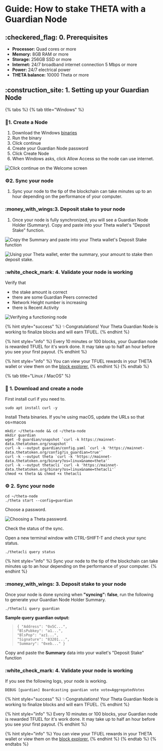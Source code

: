 # Guide: How to stake THETA with a Guardian Node

## :checkered\_flag: 0. Prerequisites

* **Processor:** Quad cores or more
* **Memory:** 8GB RAM or more
* **Storage:** 256GB SSD or more
* **Internet:** 24/7 broadband internet connection 5 Mbps or more
* **Power:** 24/7 electrical power
* **THETA balance:** 10000 Theta or more

## :construction\_site: 1. Setting up your Guardian Node

{% tabs %}
{% tab title="Windows" %}
### :robot:1. Create a Node

1. Download the Windows [binaries](https://api.thetatoken.org/downloads/guardian-node/windows?network=mainnet)
2. Run the binary
3. Click continue
4. Create your Guardian Node password
5. Click Create Node
6. When Windows asks, click Allow Access so the node can use internet.

![Click continue on the Welcome screen](../../.gitbook/assets/theta-welcome.png)

### :gear:2. Sync your node

1. Sync your node to the tip of the blockchain can take minutes up to an hour depending on the performance of your computer.

### :money\_with\_wings:3. Deposit stake to your node

1. Once your node is fully synchronized, you will see a Guardian Node Holder (Summary). Copy and paste into your Theta wallet's "Deposit Stake" function.

![Copy the Summary and paste into your Theta wallet's Deposit Stake function](../../.gitbook/assets/theta-stake-windows.png)

![Using your Theta wallet, enter the summary, your amount to stake then deposit stake.](../../.gitbook/assets/theta-deposit.png)

### :white\_check\_mark: 4. Validate your node is working

Verify that

* the stake amount is correct
* there are some Guardian Peers connected
* Network Height number is increasing
* there is Recent Activity

![Verifying a functioning node](../../.gitbook/assets/theta-verify.png)

{% hint style="success" %}
:sparkles:Congratulations! Your Theta Guardian Node is working to finalize blocks and will earn TFUEL.
{% endhint %}

{% hint style="info" %}
Every 10 minutes or 100 blocks, your Guardian node is rewarded TFUEL for it's work done. It may take up to half an hour before you see your first payout.
{% endhint %}

{% hint style="info" %}
You can view your TFUEL rewards in your THETA wallet or view them on the [block explorer.](https://explorer.thetatoken.org/)
{% endhint %}
{% endtab %}

{% tab title="Linux / MacOS" %}
### :robot: **1.** Download and create a node

First install curl if you need to.

```
sudo apt install curl -y
```

Install Theta binaries. If you're using macOS, update the URLs so that os=macos

```
mkdir ~/theta-node && cd ~/theta-node
mkdir guardian
wget -O guardian/snapshot `curl -k https://mainnet-data.thetatoken.org/snapshot`
curl -k --output guardian/config.yaml `curl -k 'https://mainnet-data.thetatoken.org/config?is_guardian=true'`
curl -k --output theta `curl -k 'https://mainnet-data.thetatoken.org/binary?os=linux&name=theta'`
curl -k --output thetacli `curl -k 'https://mainnet-data.thetatoken.org/binary?os=linux&name=thetacli'`
chmod +x theta && chmod +x thetacli
```

### :gear: 2. Sync your node

```
cd ~/theta-node
./theta start --config=guardian
```

Choose a password.

![Choosing a Theta password.](../../.gitbook/assets/hellotheta.png)

Check the status of the sync.

Open a new terminal window with CTRL-SHIFT-T and check your sync status.

```
./thetacli query status
```

{% hint style="info" %}
Sync your node to the tip of the blockchain can take minutes up to an hour depending on the performance of your computer.
{% endhint %}

### :money\_with\_wings: 3. Deposit stake to your node

Once your node is done syncing when **"syncing": false**, run the following to generate your Guardian Node Holder Summary.

```
./thetacli query guardian
```

&#x20;**Sample query guardian output:**

> `{ "Address": "0x5C...",` \
> `"BlsPubkey": "a1...",` \
> `"BlsPop": "az1...",` \
> `"Signature": "83201...",` \
> `"Summary": "0xeb..." }`

Copy and paste the **Summary** data into your wallet's "Deposit Stake" function

### :white\_check\_mark: 4. Validate your node is working

If you see the following logs, your node is working.

`DEBUG [guardian] Boardcasting guardian vote vote=AggregatedVotes`

{% hint style="success" %}
:sparkles:Congratulations! Your Theta Guardian Node is working to finalize blocks and will earn TFUEL.
{% endhint %}

{% hint style="info" %}
Every 10 minutes or 100 blocks, your Guardian node is rewarded TFUEL for it's work done. It may take up to half an hour before you see your first payout.
{% endhint %}

{% hint style="info" %}
You can view your TFUEL rewards in your THETA wallet or view them on the [block explorer.](https://explorer.thetatoken.org/)
{% endhint %}
{% endtab %}
{% endtabs %}
